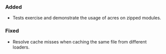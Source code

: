 <!--
A new scriv changelog fragment.

Uncomment the section that is right (remove the HTML comment wrapper).
-->

### Added

- Tests exercise and demonstrate the usage of acres on zipped modules.

<!--
### Changed

- A bullet item for the Changed category.

-->
### Fixed

- Resolve cache misses when caching the same file from different loaders.

<!--
### Deprecated

- A bullet item for the Deprecated category.

-->
<!--
### Removed

- A bullet item for the Removed category.

-->
<!--
### Security

- A bullet item for the Security category.

-->
<!--
### Infrastructure

- A bullet item for the Infrastructure category.

-->
